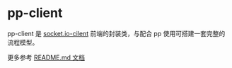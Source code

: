 
# pp-client

pp-client 是 [socket.io-cilent](https://github.com/Automattic/socket.io-client) 前端的封装类，与配合 pp 使用可搭建一套完整的流程模型。


更多参考 [README.md 文档](https://github.com/yeshimei/pp/blob/master/README.md)
